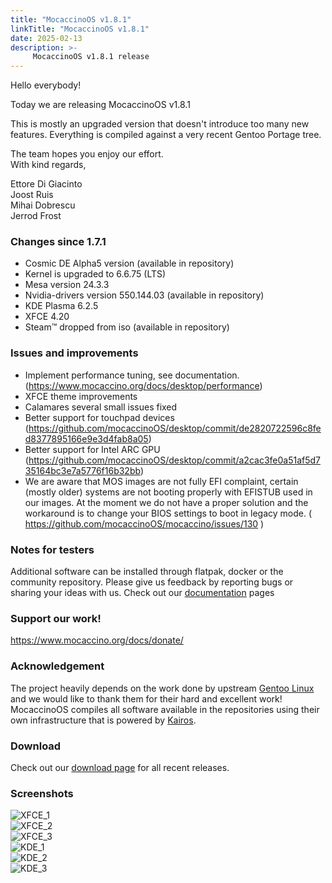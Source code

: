 ```yaml
---
title: "MocaccinoOS v1.8.1"
linkTitle: "MocaccinoOS v1.8.1"
date: 2025-02-13
description: >-
     MocaccinoOS v1.8.1 release
---
```


Hello everybody!

Today we are releasing MocaccinoOS v1.8.1

This is mostly an upgraded version that doesn't introduce too many new features. Everything is compiled against a very recent Gentoo Portage tree.

The team hopes you enjoy our effort.  
With kind regards,  

Ettore Di Giacinto  
Joost Ruis  
Mihai Dobrescu  
Jerrod Frost  

### Changes since 1.7.1

- Cosmic DE Alpha5 version (available in repository)
- Kernel is upgraded to 6.6.75 (LTS)
- Mesa version 24.3.3
- Nvidia-drivers version 550.144.03 (available in repository) 
- KDE Plasma 6.2.5
- XFCE 4.20
- Steam™ dropped from iso (available in repository) 

### Issues and improvements

- Implement performance tuning, see documentation. (https://www.mocaccino.org/docs/desktop/performance)
- XFCE theme improvements
- Calamares several small issues fixed
- Better support for touchpad devices (https://github.com/mocaccinoOS/desktop/commit/de2820722596c8fed8377895166e9e3d4fab8a05)
- Better support for Intel ARC GPU (https://github.com/mocaccinoOS/desktop/commit/a2cac3fe0a51af5d735164bc3e7a5776f16b32bb)
- We are aware that MOS images are not fully EFI complaint, certain (mostly older) systems are not booting properly with EFISTUB used in our images. At the moment we do not have a proper solution and the workaround is to change your BIOS settings to boot in legacy mode. ( https://github.com/mocaccinoOS/mocaccino/issues/130 )

### Notes for testers

Additional software can be installed through flatpak, docker or the community repository.
Please give us feedback by reporting bugs or sharing your ideas with us.
Check out our [documentation](https://www.mocaccino.org/docs/) pages

### Support our work!

https://www.mocaccino.org/docs/donate/

### Acknowledgement
The project heavily depends on the work done by upstream [Gentoo Linux](https://gentoo.org) and we would like to thank them for their hard and excellent work! MocaccinoOS compiles all software available in the repositories using their own infrastructure that is powered by [Kairos](https://kairos.io).

### Download

Check out our [download page](https://github.com/mocaccinoOS/mocaccino/releases) for all recent releases.

### Screenshots

![XFCE_1](https://github.com/user-attachments/assets/01b29c8d-deef-471c-86ad-dd948d5c8832)  
![XFCE_2](https://github.com/user-attachments/assets/2b5ccc31-2e94-4f92-90f8-b6241470e599)  
![XFCE_3](https://github.com/user-attachments/assets/024dff69-c9ab-4da7-8266-3fa67c35ccd2)  
![KDE_1](https://github.com/user-attachments/assets/daf2a64e-04b9-4d87-9215-659852a59892)  
![KDE_2](https://github.com/user-attachments/assets/094becb0-1d41-4d03-bf99-258fd7e15208)  
![KDE_3](https://github.com/user-attachments/assets/363475b1-323a-47c2-8c35-f412a497bb84)  
